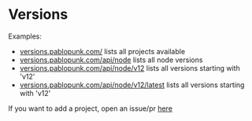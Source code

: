 # Versions

Examples:

- [versions.pablopunk.com/](https://versions.pablopunk.com) lists all projects available
- [versions.pablopunk.com/api/node](https://versions.pablopunk.com/api/node) lists all node versions
- [versions.pablopunk.com/api/node/v12](https://versions.pablopunk.com/api/node/v12) lists all versions starting with 'v12'
- [versions.pablopunk.com/api/node/v12/latest](https://versions.pablopunk.com/api/node/v12/latest) lists all versions starting with 'v12'

If you want to add a project, open an issue/pr [here](https://github.com/pablopunk/what-version/issues)
